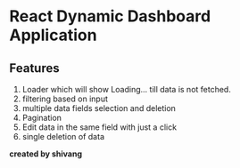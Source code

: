 # React Dynamic Dashboard Application

## Features

1. Loader which will show Loading... till data is not fetched.
2. filtering based on input
3. multiple data fields selection and deletion
4. Pagination
5. Edit data in the same field with just a click
6. single deletion of data











**created by shivang**
